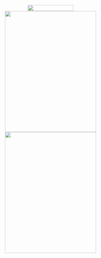 
<div align="center">
  <img width="150" height="20" src="https://komarev.com/ghpvc/?username=FelipeTakiguchi"/>
  <br>
  <img width="300" height="400" src="(https://github-readme-stats.vercel.app/api/top-langs/?username=FelipeTakiguchi)(https://github.com/anuraghazra/github-readme-stats)"/>
  <img width="300" height="400" src="https://github-readme-stats.vercel.app/api/top-langs/?username=FelipeTakiguchi"/>
</div>
